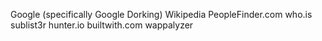 Google (specifically Google Dorking)
Wikipedia
PeopleFinder.com
who.is
sublist3r
hunter.io
builtwith.com
wappalyzer
